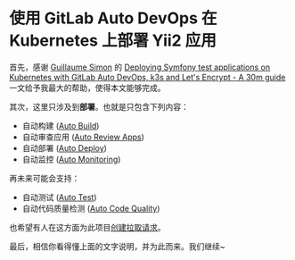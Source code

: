 # 使用 GitLab Auto DevOps 在 Kubernetes 上部署 Yii2 应用

首先，感谢 [Guillaume Simon](https://gitlab.com/ipernet) 的 [Deploying Symfony test applications on Kubernetes with GitLab Auto DevOps, k3s and Let's Encrypt - A 30m guide](https://m42.sh/) 一文给予我最大的帮助，使得本文能够完成。

其次，这里只涉及到**部署**。也就是只包含下列内容：

- 自动构建 ([Auto Build](https://docs.gitlab.com/ee/topics/autodevops/#auto-build))
- 自动审查应用 ([Auto Review Apps](https://docs.gitlab.com/ee/topics/autodevops/#auto-review-apps))
- 自动部署 ([Auto Deploy](https://docs.gitlab.com/ee/topics/autodevops/#auto-deploy))
- 自动监控 ([Auto Monitoring](https://docs.gitlab.com/ee/topics/autodevops/#auto-monitoring))

再未来可能会支持：

- 自动测试 ([Auto Test](https://docs.gitlab.com/ee/topics/autodevops/#auto-test))
- 自动代码质量检测 ([Auto Code Quality](https://docs.gitlab.com/ee/topics/autodevops/#auto-code-quality-starter))

也希望有人在这方面为此项目[创建拉取请求](https://github.com/larryli/yii2-auto-devops/compare)。

最后，相信你看得懂上面的文字说明，并为此而来。我们继续~
